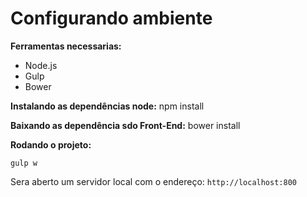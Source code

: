 # Configurando ambiente #

**Ferramentas necessarias:**
 - Node.js
 - Gulp
 - Bower

**Instalando as dependências node:**
    npm install
    
**Baixando as dependência sdo Front-End:**
    bower install

**Rodando o projeto:**

    gulp w
Sera aberto um servidor local com o endereço: `http://localhost:800`